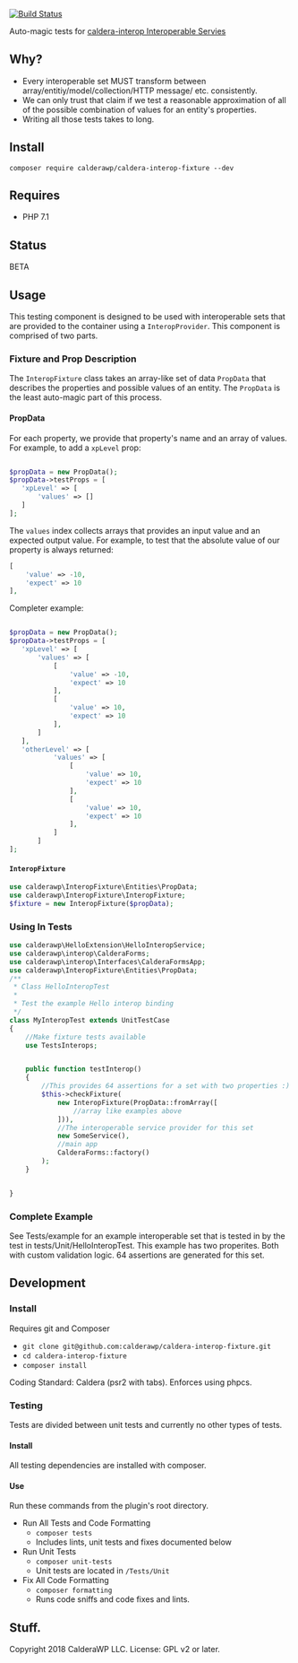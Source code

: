 [![Build Status](https://travis-ci.org/calderawp/caldera-interop-fixture.svg?branch=master)](https://travis-ci.org/calderawp/caldera-interop-fixture)

Auto-magic tests for [caldera-interop Interoperable Servies](https://github.com/CalderaWP/caldera-interop/blob/processor/src/Service/README.md)
## Why?
* Every interoperable set MUST transform between array/entitiy/model/collection/HTTP message/ etc. consistently.
* We can only trust that claim if we test a reasonable approximation of all of the possible combination of values for an entity's properties.
* Writing all those tests takes to long.

## Install
`composer require calderawp/caldera-interop-fixture --dev`

## Requires
* PHP 7.1

## Status
BETA
## Usage
This testing component is designed to be used with interoperable sets that are provided to the container using a `InteropProvider`. This component is comprised of two parts.

### Fixture and Prop Description
The `InteropFixture` class takes an array-like set of data `PropData` that describes the properties and possible values of an entity. The `PropData` is the least auto-magic part of this process.


#### PropData
For each property, we provide that property's name and an array of values. For example, to add a `xpLevel` prop:
 
 ```php

$propData = new PropData();
$propData->testProps = [
    'xpLevel' => [
        'values' => []
    ]
];
```
 
The `values` index collects arrays that provides an input value and an expected output value. For example, to test that the absolute value of our property is always returned:

```php
[
    'value' => -10,
    'expect' => 10
],

```

Completer example:
 
 ```php

$propData = new PropData();
$propData->testProps = [
    'xpLevel' => [
        'values' => [
            [
                'value' => -10,
                'expect' => 10
            ],
            [
                'value' => 10,
                'expect' => 10
            ],
        ]
    ],
    'otherLevel' => [
            'values' => [
                [
                    'value' => 10,
                    'expect' => 10
                ],
                [
                    'value' => 10,
                    'expect' => 10
                ],
            ]
        ]
];
```

#### `InteropFixture`
```php
use calderawp\InteropFixture\Entities\PropData;
use calderawp\InteropFixture\InteropFixture;
$fixture = new InteropFixture($propData);
```


### Using In Tests


```php
use calderawp\HelloExtension\HelloInteropService;
use calderawp\interop\CalderaForms;
use calderawp\interop\Interfaces\CalderaFormsApp;
use calderawp\InteropFixture\Entities\PropData;
/**
 * Class HelloInteropTest
 *
 * Test the example Hello interop binding
 */
class MyInteropTest extends UnitTestCase
{
	//Make fixture tests available
	use TestsInterops;


	public function testInterop()
	{
		//This provides 64 assertions for a set with two properties :)
		$this->checkFixture(
			new InteropFixture(PropData::fromArray([
				//array like examples above
			])),
			//The interoperable service provider for this set
			new SomeService(),
			//main app
			CalderaForms::factory()
		);
	}


}
```


### Complete Example
See Tests/example for an example interoperable set that is tested in by the test in tests/Unit/HelloInteropTest. This example has two properites. Both with custom validation logic. 64 assertions are generated for this set.
## Development
### Install
Requires git and Composer

* `git clone git@github.com:calderawp/caldera-interop-fixture.git`
* `cd caldera-interop-fixture`
* `composer install`

Coding Standard: Caldera (psr2 with tabs). Enforces using phpcs.

### Testing
Tests are divided between unit tests and currently no other types of tests.

#### Install
All testing dependencies are installed with composer.
#### Use
Run these commands from the plugin's root directory.

* Run All Tests and Code Formatting
    - `composer tests`
    - Includes lints, unit tests and fixes documented below
* Run Unit Tests
    - `composer unit-tests`
    - Unit tests are located in `/Tests/Unit`
* Fix All Code Formatting
    - `composer formatting`
    - Runs code sniffs and code fixes and lints.
  

## Stuff.
Copyright 2018 CalderaWP LLC. License: GPL v2 or later.
